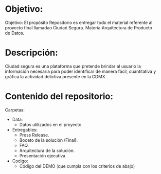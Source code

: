 # Objetivo: 
Objetivo: El propósito Repositorio es entregar todo el material referente al proyecto final llamadao Ciudad Segura. Materia Arquitectura de Producto de Datos.

# Descripción:
Ciudad segura es una plataforma que pretende brindar al usuario la información necesaria para poder identificar de manera fácil, cuantitativa y gráfica la actividad delictiva presente en la CDMX. 

# Contenido del repositorio:

Carpetas:
* Data:
   - Datos utilizados en el proyecto
* Entregables:
   - Press Release.
   - Boceto de la solución (Final).
   - FAQ.
   - Arquitectura de la solución.
   - Presentación ejecutiva.
 * Codigo:
   - Código del DEMO (que cumpla con los criterios de abajo)

